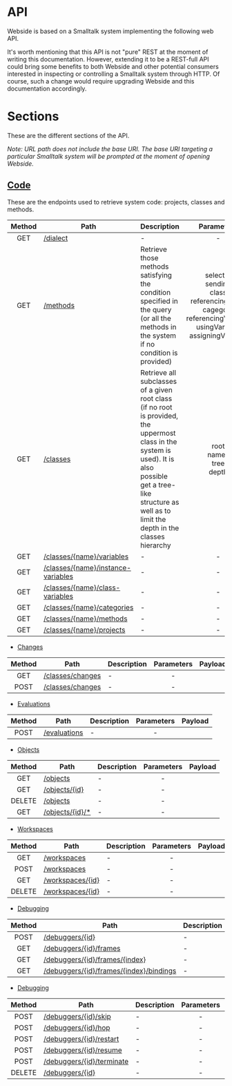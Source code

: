 # API
Webside is based on a Smalltalk system implementing the following web API.

It's worth mentioning that this API is not "pure" REST at the moment of writing this documentation. However, extending it to be a REST-full API could bring some benefits to both Webside and other potential consumers interested in inspecting or controlling a Smalltalk system through HTTP. Of course, such a change would require upgrading Webside and this documentation accordingly.

# Sections
These are the different sections of the API.

_Note: URL path does not include the base URI. The base URI targeting a particular Smalltalk system will be prompted at the moment of opening Webside._

## [Code](code)
These are the endpoints used to retrieve system code: projects, classes and methods.

| Method | Path | Description | Parameters | Payload |
| :--: | -- | -- | :--: | -- |
| GET | [/dialect](code/get-dialect.md) | - | - | | - |
| GET | [/methods](code/methods/get.md) | Retrieve those methods satisfying the condition specified in the query (or all the methods in the system if no condition is provided) | selector<br />sending<br />class<br />referencingClass<br />cagegory<br />referencingVariable<br />usingVariable<br />assigningVariable | | - |
| GET | [/classes](code/classes/get.md) | Retrieve all subclasses of a given root class (if no root is provided, the uppermost class in the system is used). It is also possible get a tree-like structure as well as to limit the depth in the classes hierarchy | root<br />names<br />tree<br />depth | | - |
| GET | [/classes/{name}/variables](code/classes/variables/get.md) | - | - | | - |
| GET | [/classes/{name}/instance-variables](code/classes/instance-variables/get.md) | - | - | | - |
| GET | [/classes/{name}/class-variables](code/classes/class-variables/get.md) | - | - | | - |
| GET | [/classes/{name}/categories](code/classes/categories/get.md) | - | - | | - |
| GET | [/classes/{name}/methods](code/classes/methods/get.md) | - | - | | - |
| GET | [/classes/{name}/projects](code/projects/get.md) | - | - | | - |

* [Changes](changes)

| Method | Path | Description | Parameters | Payload |
| :--: | -- | -- | :--: | -- |
| GET | [/classes/changes](changes/get.md) | - | - | | - |
| POST | [/classes/changes](changes/post.md) | - | - | | - |

* [Evaluations](evaluations)

| Method | Path | Description | Parameters | Payload |
| :--: | -- | -- | :--: | -- |
| POST | [/evaluations](evaluations/post.md) | - | - | | - |

* [Objects](objects)

| Method | Path | Description | Parameters | Payload |
| :--: | -- | -- | :--: | -- |
| GET | [/objects](objects/get.md) | - | - | | - |
| GET | [/objects/{id}](objects/get-id.md) | - | - | | - |
| DELETE | [/objects](objects/delete.md) | - | - | | - |
| GET | [/objects/{id}/*](objects/get-slot.md) | - | - | | - |

* [Workspaces](workspaces)

| Method | Path | Description | Parameters | Payload |
| :--: | -- | -- | :--: | -- |
| GET | [/workspaces](workspaces/get.md) | - | - | | - |
| POST | [/workspaces](workspaces/post.md) | - | - | | - |
| GET | [/workspaces/{id}](workspaces/get-id.md) | - | - | | - |
| DELETE | [/workspaces/{id}](workspaces/delete.md) | - | - | | - |

* [Debugging](debugging)

| Method | Path | Description | Parameters | Payload |
| :--: | -- | -- | :--: | -- |
| POST | [/debuggers/{id}](debuggers/post.md) | - | - | | - |
| GET | [/debuggers/{id}/frames](debuggers/frames/get.md) | - | - | | - |
| GET | [/debuggers/{id}/frames/{index}](debuggers/frame/get.md) | - | - | | - |
| GET | [/debuggers/{id}/frames/{index}/bindings](debuggers/frame/bindings/get.md) | - | - | | - |

* [Debugging](debugging)

| Method | Path | Description | Parameters | Payload |
| :--: | -- | -- | :--: | -- |
| POST | [/debuggers/{id}/skip](debuggers/skip.md) | - | - | | - |
| POST | [/debuggers/{id}/hop](debuggers/hop.md) | - | - | | - |
| POST | [/debuggers/{id}/restart](debuggers/restart.md) | - | - | | - |
| POST | [/debuggers/{id}/resume](debuggers/resume.md) | - | - | | - |
| POST | [/debuggers/{id}/terminate](debuggers/terminate.md) | - | - | | - |
| DELETE | [/debuggers/{id}](debuggers/delete.md) | - | - | | - |
